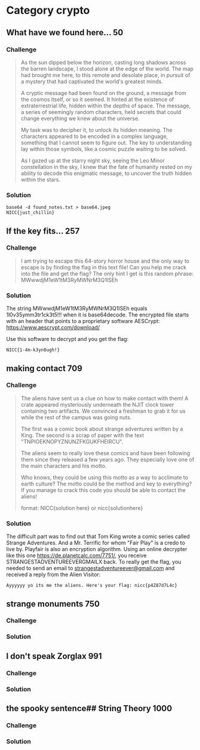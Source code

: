 # Category crypto

## What have we found here... 50

### Challenge
>As the sun dipped below the horizon, casting long shadows across the barren landscape, I stood alone at the edge of the world. The map had brought me here, to this remote and desolate place, in pursuit of a mystery that had captivated the world's greatest minds.
>
>A cryptic message had been found on the ground, a message from the cosmos itself, or so it seemed. It hinted at the existence of extraterrestrial life, hidden within the depths of space. The message, a series of seemingly random characters, held secrets that could change everything we knew about the universe.
>
>My task was to decipher it, to unlock its hidden meaning. The characters appeared to be encoded in a complex language, something that I cannot seem to figure out. The key to understanding lay within those symbols, like a cosmic puzzle waiting to be solved.
>
>As I gazed up at the starry night sky, seeing the Leo Minor constellation in the sky, I knew that the fate of humanity rested on my ability to decode this enigmatic message, to uncover the truth hidden within the stars.

### Solution
```shell
base64 -d found_notes.txt > base64.jpeg
NICC{just_chillin}
```

## If the key fits... 257

### Challenge
>I am trying to escape this 64-story horror house and the only way to escape is by finding the flag in this text file! Can you help me crack into the file and get the flag? The only hint I get is this random phrase: MWwwdjM1eW1tM3RyMWNrM3Q1ISEh

### Solution
The string MWwwdjM1eW1tM3RyMWNrM3Q1ISEh equals 1l0v35ymm3tr1ck3t5!!! when it is base64decode. The encrypted file starts with an header that points to a proprietary software AESCrypt: https://www.aescrypt.com/download/

Use this software to decrypt and you get the flag:
```pre
NICC{1-4m-k3yn0ugh!}
```

## making contact 709

### Challenge
>The aliens have sent us a clue on how to make contact with them! A crate appeared mysteriously underneath the NJIT clock tower containing two artifacts. We convinced a freshman to grab it for us while the rest of the campus was going nuts.
>
>The first was a comic book about strange adventures written by a King. The second is a scrap of paper with the text "TNPIOEKNOPYZNUNZFKGUKFHEIRCU".
>
>The aliens seem to really love these comics and have been following them since they released a few years ago. They especially love one of the main characters and his motto.
>
>Who knows, they could be using this motto as a way to acclimate to earth culture? The motto could be the method and key to everything? If you manage to crack this code you should be able to contact the aliens!
>
>format: NICC{solution here} or nicc{solutionhere}

### Solution
The difficult part was to find out that Tom King wrote a comic series called Strange Adventures. And a Mr. Terrific for whom "Fair Play" is a credo to live by. Playfair is also an encryption algorithm.
Using an online decrypter like this one https://de.planetcalc.com/7751/, you receive 
STRANGESTADVENTUREEVERGMAILX back. To really get the flag, you needed to send an email to strangestadventureever@gmail.com and received a reply from the Alien Visitor:

```pre
Ayyyyyy yo its me the aliens. Here's your flag: nicc{p4Z87d7L4c}
```

## strange monuments 750

### Challenge

### Solution

## I don't speak Zorglax 991

### Challenge

### Solution

## the spooky sentence## String Theory 1000

### Challenge

### Solution
